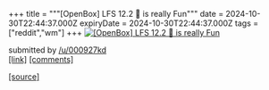 +++
title = """[OpenBox] LFS 12.2 🌸 is really Fun"""
date = 2024-10-30T22:44:37.000Z
expiryDate = 2024-10-30T22:44:37.000Z
tags = ["reddit","wm"]
+++
[![[OpenBox] LFS 12.2 🌸 is really Fun](https://preview.redd.it/dppq965c2zxd1.jpeg?width=640&crop=smart&auto=webp&s=6c0a865f29cb64acfd3d78f2eaba2e0ab31dd514 "[OpenBox] LFS 12.2 🌸 is really Fun")](https://www.reddit.com/r/unixporn/comments/1gfzkyi/openbox_lfs_122_is_really_fun/)

submitted by [/u/000927kd](https://www.reddit.com/user/000927kd)  
[\[link\]](https://i.redd.it/dppq965c2zxd1.jpeg) [\[comments\]](https://www.reddit.com/r/unixporn/comments/1gfzkyi/openbox_lfs_122_is_really_fun/)

[[source]](https://www.reddit.com/r/unixporn/comments/1gfzkyi/openbox_lfs_122_is_really_fun/)
